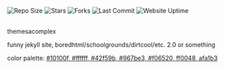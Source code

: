 ![Repo Size](https://img.shields.io/github/repo-size/Bored-Entertainment/themesacomplex?style=for-the-badge)
![Stars](https://img.shields.io/github/stars/Bored-Entertainment/themesacomplex?style=for-the-badge)
![Forks](https://img.shields.io/github/forks/Bored-Entertainment/themesacomplex?style=for-the-badge)
![Last Commit](https://img.shields.io/github/last-commit/Bored-Entertainment/themesacomplex?style=for-the-badge)
![Website Uptime](https://img.shields.io/website?style=for-the-badge&up_message=online&url=https%3A%2F%2Fmesacomplex.tk)

<br>
themesacomplex

funny jekyll site,
boredhtml/schoolgrounds/dirtcool/etc. 2.0 or something

color palette: <a href="https://colorpeek.com/#10100f,ffffff,42f59b,967be3,f06520,ff0048,afa1b3">#10100f, #ffffff, #42f59b, #967be3, #f06520, ff0048, afa1b3</a>
